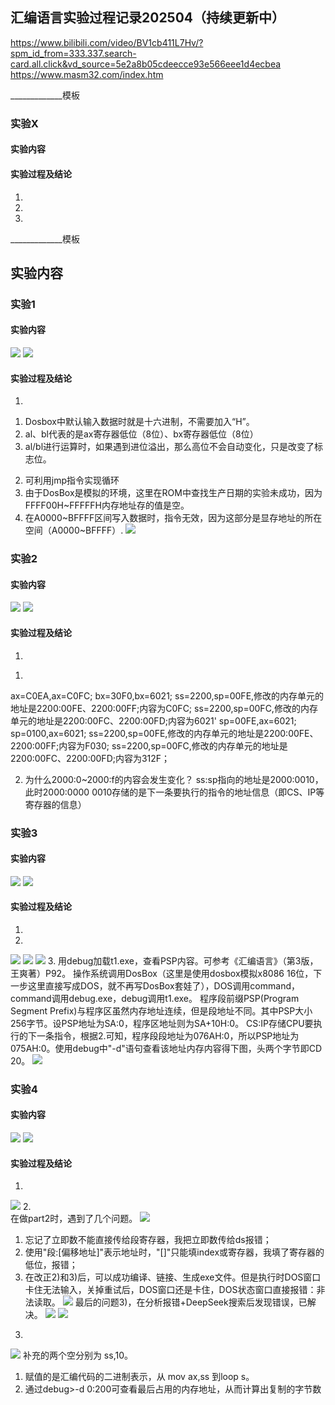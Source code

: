 

## 汇编语言实验过程记录202504（持续更新中）

https://www.bilibili.com/video/BV1cb411L7Hv/?spm_id_from=333.337.search-card.all.click&vd_source=5e2a8b05cdeecce93e566eee1d4ecbea
https://www.masm32.com/index.htm

_____________模板
### 实验X
#### 实验内容
#### 实验过程及结论
1.  
2.  
3. 
_____________模板

## 实验内容
### 实验1
#### 实验内容
![](/imgs/20250414-1-expt1-p1.jpg)
![](/imgs/20250414-2-expt1-p2.jpg)
#### 实验过程及结论
1. 
1) Dosbox中默认输入数据时就是十六进制，不需要加入“H”。
2) al、bl代表的是ax寄存器低位（8位）、bx寄存器低位（8位）
3) al/bl进行运算时，如果遇到进位溢出，那么高位不会自动变化，只是改变了标志位。
2. 可利用jmp指令实现循环
3. 由于DosBox是模拟的环境，这里在ROM中查找生产日期的实验未成功，因为FFFF00H~FFFFFH内存地址存的值是空。
4. 在A0000~BFFFF区间写入数据时，指令无效，因为这部分是显存地址的所在空间（A0000\~BFFFF）.
![](/imgs/20250414-3-expt1-p3.jpg)

### 实验2
#### 实验内容
![](/imgs/20250414-4-expt2-p1.jpg)
![](/imgs/20250414-5-expt2-p2.jpg)
#### 实验过程及结论
1.  
1) 
  ax=C0EA,ax=C0FC;
  bx=30F0,bx=6021;
  ss=2200,sp=00FE,修改的内存单元的地址是2200:00FE、2200:00FF;内容为C0FC;
  ss=2200,sp=00FC,修改的内存单元的地址是2200:00FC、2200:00FD;内容为6021'
  sp=00FE,ax=6021;
  sp=0100,ax=6021;
  ss=2200,sp=00FE,修改的内存单元的地址是2200:00FE、2200:00FF;内容为F030;
  ss=2200,sp=00FC,修改的内存单元的地址是2200:00FC、2200:00FD;内容为312F；

2.  为什么2000:0\~2000:f的内容会发生变化？
ss:sp指向的地址是2000:0010，此时2000:0000 0010存储的是下一条要执行的指令的地址信息（即CS、IP等寄存器的信息）

### 实验3
#### 实验内容
![](/imgs/20250414-6-expt3-p1.jpg)
![](/imgs/20250414-7-expt3-p2.jpg)

#### 实验过程及结论
1. 
2. 
  ![](/imgs/20250416-1-expt3-p2.jpg)
  ![](/imgs/20250416-2-expt3-p3.jpg)
  ![](/imgs/20250416-3-expt3-p4.jpg)
3. 
用debug加载t1.exe，查看PSP内容。可参考《汇编语言》（第3版，王爽著）P92。
操作系统调用DosBox（这里是使用dosbox模拟x8086 16位，下一步这里直接写成DOS，就不再写DosBox套娃了），DOS调用command，command调用debug.exe，debug调用t1.exe。
程序段前缀PSP(Program Segment Prefix)与程序区虽然内存地址连续，但是段地址不同。其中PSP大小256字节。设PSP地址为SA:0，程序区地址则为SA+10H:0。
CS:IP存储CPU要执行的下一条指令，根据2.可知，程序段段地址为076AH:0，所以PSP地址为075AH:0。使用debug中"-d"语句查看该地址内存内容得下图，头两个字节即CD 20。
  ![](/imgs/20250416-4-expt3-p5.jpg)

### 实验4
#### 实验内容
![](/imgs/20250416-5-expt4-p1.jpg)
![](/imgs/20250416-6-expt4-p2.jpg)
#### 实验过程及结论
1.  
![](/imgs/20250416-7-expt4-p3.jpg)
2.  
  在做part2时，遇到了几个问题。
![](/imgs/20250416-8-expt4-p4.jpg)

1) 忘记了立即数不能直接传给段寄存器，我把立即数传给ds报错；
2) 使用"段:\[偏移地址]"表示地址时，"\[]"只能填index或寄存器，我填了寄存器的低位，报错；
3) 在改正2)和3)后，可以成功编译、链接、生成exe文件。但是执行时DOS窗口卡住无法输入，关掉重试后，DOS窗口还是卡住，DOS状态窗口直接报错：非法读取。
![](/imgs/20250416-11-expt4-p7.jpg)
最后的问题3)，在分析报错+DeepSeek搜索后发现错误，已解决。
![](/imgs/20250416-9-expt4-p5.jpg)
![](/imgs/20250416-10-expt4-p6.jpg)
3.  
![](/imgs/20250416-12-expt4-p8.jpg) 
补充的两个空分别为 ss,10。
1) 赋值的是汇编代码的二进制表示，从 mov ax,ss 到loop s。
2) 通过debug>-d 0:200可查看最后占用的内存地址，从而计算出复制的字节数
